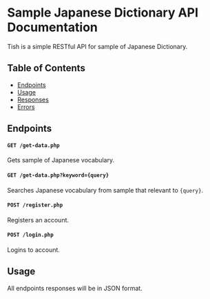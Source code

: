 # Sample Japanese Dictionary API Documentation

Tish is a simple RESTful API for sample of Japanese Dictionary.

## Table of Contents

- [Endpoints](#endpoints)
- [Usage](#usage)
- [Responses](#responses)
- [Errors](#errors)

## Endpoints

#### `GET /get-data.php`

Gets sample of Japanese vocabulary.

#### `GET /get-data.php?keyword={query}`

Searches Japanese vocabulary from sample that relevant to `{query}`.

#### `POST /register.php`

Registers an account.

#### `POST /login.php`

Logins to account.

## Usage

All endpoints responses will be in JSON format.